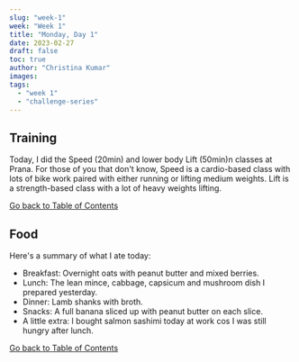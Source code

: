 ```yaml
---
slug: "week-1"
week: "Week 1"
title: "Monday, Day 1"
date: 2023-02-27
draft: false
toc: true
author: "Christina Kumar"
images:
tags:
  - "week 1"
  - "challenge-series"
---
```

<span id="reference"></span>

## Training

Today, I did the Speed (20min) and lower body Lift (50min)n classes at Prana. For those of you that don't know, Speed is a cardio-based class with lots of bike work paired with either running or lifting medium weights. Lift is a strength-based class with a lot of heavy weights lifting. 

<a href="monday.md#reference">Go back to Table of Contents</a>

## Food

Here's a summary of what I ate today:

- Breakfast: Overnight oats with peanut butter and mixed berries.
- Lunch: The lean mince, cabbage, capsicum and mushroom dish I prepared yesterday.
- Dinner: Lamb shanks with broth.
- Snacks: A full banana sliced up with peanut butter on each slice.
- A little extra: I bought salmon sashimi today at work cos I was still hungry after lunch. 

<a href="monday.md#reference">Go back to Table of Contents</a>


